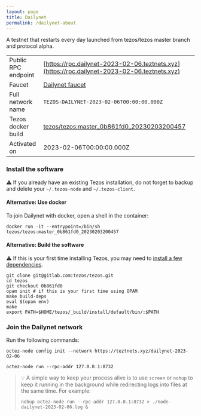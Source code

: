 ```yaml
---
layout: page
title: Dailynet
permalink: /dailynet-about
---
```


A testnet that restarts every day launched from tezos/tezos master branch and protocol alpha.

| | |
|-------|---------------------|
| Public RPC endpoint | [https://rpc.dailynet-2023-02-06.teztnets.xyz](https://rpc.dailynet-2023-02-06.teztnets.xyz) |
| Faucet | [Dailynet faucet](https://faucet.dailynet-2023-02-06.teztnets.xyz) |
| Full network name | `TEZOS-DAILYNET-2023-02-06T00:00:00.000Z` |
| Tezos docker build | [tezos/tezos:master_0b861fd0_20230203200457](https://hub.docker.com/r/tezos/tezos/tags?page=1&ordering=last_updated&name=master_0b861fd0_20230203200457) |
| Activated on | 2023-02-06T00:00:00.000Z |





### Install the software

⚠️  If you already have an existing Tezos installation, do not forget to backup and delete your `~/.tezos-node` and `~/.tezos-client`.



#### Alternative: Use docker

To join Dailynet with docker, open a shell in the container:

```
docker run -it --entrypoint=/bin/sh tezos/tezos:master_0b861fd0_20230203200457
```

#### Alternative: Build the software

⚠️  If this is your first time installing Tezos, you may need to [install a few dependencies](https://tezos.gitlab.io/introduction/howtoget.html#setting-up-the-development-environment-from-scratch).

```
git clone git@gitlab.com:tezos/tezos.git
cd tezos
git checkout 0b861fd0
opam init # if this is your first time using OPAM
make build-deps
eval $(opam env)
make
export PATH=$HOME/tezos/_build/install/default/bin/:$PATH
```

### Join the Dailynet network

Run the following commands:

```
octez-node config init --network https://teztnets.xyz/dailynet-2023-02-06

octez-node run --rpc-addr 127.0.0.1:8732
```

> 💡 A simple way to keep your process alive is to use `screen` or `nohup` to keep it running in the background while redirecting logs into files at the same time. For example:
>
> ```bash=13
> nohup octez-node run --rpc-addr 127.0.0.1:8732 > ./node-dailynet-2023-02-06.log &
> ```


